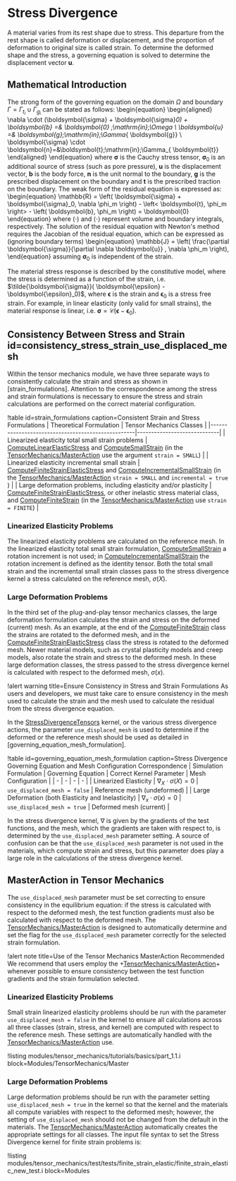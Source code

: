 # Stress Divergence

A material varies from its rest shape due to stress. This departure from the rest shape is called
deformation or displacement, and the proportion of deformation to original size is called strain. To
determine the deformed shape and the stress, a governing equation is solved to determine the
displacement vector $\boldsymbol{u}$.

## Mathematical Introduction

The strong form of the governing equation on the domain $\Omega$ and boundary
$\Gamma=\Gamma_{\mathit{t_i}}\cup\Gamma_{\mathit{g_i}}$ can be stated as follows:
\begin{equation}
\begin{aligned}
\nabla \cdot (\boldsymbol{\sigma} + \boldsymbol{\sigma}_0) + \boldsymbol{b} =& \boldsymbol{0} \;\mathrm{in}\;\Omega \\
\boldsymbol{u} =& \boldsymbol{g}\;\mathrm{in}\;\Gamma_{ \boldsymbol{g}} \\
\boldsymbol{\sigma} \cdot \boldsymbol{n}=&\boldsymbol{t}\;\mathrm{in}\;\Gamma_{ \boldsymbol{t}}
\end{aligned}
\end{equation}
where $\boldsymbol{\sigma}$  is the Cauchy stress tensor, $\boldsymbol{\sigma}_0$
is an additional source of stress (such as pore pressure), $\boldsymbol{u}$ is
the displacement vector, $\boldsymbol{b}$ is the body force, $\boldsymbol{n}$ is
the unit normal to the boundary, $\boldsymbol{g}$ is the prescribed displacement
on the boundary and $\boldsymbol{t}$ is the prescribed traction on the boundary.
The weak form of the residual equation is expressed as:
\begin{equation}
  \mathbb{R} = \left( \boldsymbol{\sigma} + \boldsymbol{\sigma}_0, \nabla \phi_m \right) - \left< \boldsymbol{t}, \phi_m \right> - \left( \boldsymbol{b}, \phi_m \right)  = \boldsymbol{0}
\end{equation}
where $(\cdot)$ and $\left< \cdot \right>$ represent volume and boundary integrals,
respectively. The solution of the residual equation with Newton's method requires
the Jacobian of the residual equation, which can be expressed as (ignoring boundary
terms)
\begin{equation}
  \mathbb{J} = \left( \frac{\partial \boldsymbol{\sigma}}{\partial \nabla \boldsymbol{u}} , \nabla \phi_m \right),
\end{equation}
assuming $\boldsymbol{\sigma}_0$ is independent of the strain.

The material stress response is described by the constitutive model, where the stress is determined
as a function of the strain, i.e. $\tilde{\boldsymbol{\sigma}}( \boldsymbol{\epsilon} -
\boldsymbol{\epsilon}_0)$, where $\boldsymbol{\epsilon}$ is the strain and $\boldsymbol{\epsilon}_0$ is a stress
free strain. For example, in linear elasticity (only valid for small strains), the material response
is linear, i.e.  $\boldsymbol{\sigma} = \boldsymbol{\mathcal{C}}(\boldsymbol{\epsilon} - \boldsymbol{\epsilon}_0)$.

## Consistency Between Stress and Strain id=consistency_stress_strain_use_displaced_mesh

Within the tensor mechanics module, we have three separate ways to consistently
calculate the strain and stress as shown in [strain_formulations]. Attention to
the correspondence among the stress and strain formulations is necessary to ensure
the stress and strain calculations are performed on the correct material configuration.

!table id=strain_formulations caption=Consistent Strain and Stress Formulations
| Theoretical Formulation                           | Tensor Mechanics Classes    |
|---------------------------------------------------|-----------------------------|
| Linearized elasticity total small strain problems | [ComputeLinearElasticStress](/ComputeLinearElasticStress.md) and [ComputeSmallStrain](/ComputeSmallStrain.md) (in the [TensorMechanics/MasterAction](/Modules/TensorMechanics/Master/index.md) use the argument `strain = SMALL`) |
| Linearized elasticity incremental small strain    | [ComputeFiniteStrainElasticStress](/ComputeFiniteStrainElasticStress.md) and [ComputeIncrementalSmallStrain](/ComputeIncrementalSmallStrain.md) (in the [TensorMechanics/MasterAction](/Modules/TensorMechanics/Master/index.md) `strain = SMALL` and `incremental = true` ) |
| Large deformation problems, including elasticity and/or plasticity | [ComputeFiniteStrainElasticStress](/ComputeFiniteStrainElasticStress.md), or other inelastic stress material class, and [ComputeFiniteStrain](/ComputeFiniteStrain.md) (in the [TensorMechanics/MasterAction](/Modules/TensorMechanics/Master/index.md) use `strain = FINITE`) |

### Linearized Elasticity Problems

The linearized elasticity problems are calculated on the reference mesh.  In the linearized
elasticity total small strain formulation, [ComputeSmallStrain](/ComputeSmallStrain.md) a rotation
increment is not used; in [ComputeIncrementalSmallStrain](/ComputeIncrementalSmallStrain.md) the
rotation increment is defined as the identity tensor.  Both the total small strain and the
incremental small strain classes pass to the stress divergence kernel a stress calculated on the
reference mesh, $\sigma(X)$.

### Large Deformation Problems

In the third set of the plug-and-play tensor mechanics classes, the large deformation formulation
calculates the strain and stress on the deformed (current) mesh.  As an example, at the end of the
[ComputeFiniteStrain](/ComputeFiniteStrain.md) class the strains are rotated to the deformed mesh,
and in the [ComputeFiniteStrainElasticStress](/ComputeFiniteStrainElasticStress.md) class the stress
is rotated to the deformed mesh.  Newer material models, such as crystal plasticity models and creep
models, also rotate the strain and stress to the deformed mesh.  In these large deformation classes,
the stress passed to the stress divergence kernel is calculated with respect to the deformed mesh, $\sigma(x)$.

!alert warning title=Ensure Consistency in Stress and Strain Formulations
As users and developers, we must take care to ensure consistency in the mesh used to calculate the
strain and the mesh used to calculate the residual from the stress divergence equation.


In the [StressDivergenceTensors](/StressDivergenceTensors.md) kernel, or the various stress
divergence actions, the parameter `use_displaced_mesh` is used to determine if the deformed or the
reference mesh should be used as detailed in [governing_equation_mesh_formulation].

!table id=governing_equation_mesh_formulation caption=Stress Divergence Governing Equation and Mesh Configuration Correspondence
| Simulation Formulation | Governing Equation  | Correct Kernel Parameter | Mesh Configuration |
| - | - | - | - |
| Linearized Elasticity | $\nabla_X \cdot \sigma (X) = 0$ | `use_displaced_mesh = false` | Reference mesh (undeformed) |
| Large Deformation (both Elasticity and Inelasticity) | $\nabla_x \cdot \sigma (x) = 0$ | `use_displaced_mesh = true` | Deformed mesh (current)  |

In the stress divergence kernel, $\nabla$ is given by the gradients of the test functions, and the mesh,
which the gradients are taken with respect to, is determined by the `use_displaced_mesh` parameter
setting.  A source of confusion can be that the `use_displaced_mesh` parameter is not used in the
materials, which compute strain and stress, but this parameter does play a large role in the
calculations of the stress divergence kernel.

## MasterAction in Tensor Mechanics

The `use_displaced_mesh` parameter must be set correcting to ensure consistency in the equilibrium
equation: if the stress is calculated with respect to the deformed mesh, the test function gradients
must also be calculated with respect to the deformed mesh. The [TensorMechanics/MasterAction](/Modules/TensorMechanics/Master/index.md) is
designed to automatically determine and set the flag for the `use_displaced_mesh` parameter correctly
for the selected strain formulation.

!alert note title=Use of the Tensor Mechanics MasterAction Recommended
We recommend that users employ the +[TensorMechanics/MasterAction](/Modules/TensorMechanics/Master/index.md)+
whenever possible to ensure consistency between the test function gradients and
the strain formulation selected.

### Linearized Elasticity Problems

Small strain linearized elasticity problems should be run with the parameter `use_displaced_mesh =
false` in the kernel to ensure all calculations across all three classes (strain, stress, and kernel)
are computed with respect to the reference mesh. These settings are automatically
handled with the [TensorMechanics/MasterAction](/Modules/TensorMechanics/Master/index.md) use.

!listing modules/tensor_mechanics/tutorials/basics/part_1.1.i block=Modules/TensorMechanics/Master

### Large Deformation Problems

Large deformation problems should be run with the parameter setting `use_displaced_mesh = true` in
the kernel so that the kernel and the materials all compute variables with respect to the deformed
mesh; however, the setting of `use_displaced_mesh` should not be changed from the default
in the materials.
The [TensorMechanics/MasterAction](/Modules/TensorMechanics/Master/index.md) automatically creates the appropriate settings for all classes.
The input file syntax to set the Stress Divergence kernel for finite strain problems is:

!listing modules/tensor_mechanics/test/tests/finite_strain_elastic/finite_strain_elastic_new_test.i
         block=Modules
